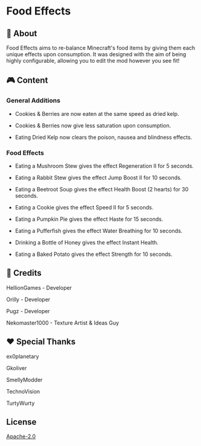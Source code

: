 # Food Effects

## 📖 About

Food Effects aims to re-balance Minecraft's food items by giving them each unique effects upon consumption. It was designed with the aim of being highly configurable, allowing you to edit the mod however you see fit!

## 🎮 Content

### General Additions

- Cookies & Berries are now eaten at the same speed as dried kelp.

- Cookies & Berries now give less saturation upon consumption.

- Eating Dried Kelp now clears the poison, nausea and blindness effects.

### Food Effects

- Eating a Mushroom Stew gives the effect Regeneration II for 5 seconds.

- Eating a Rabbit Stew gives the effect Jump Boost II for 10 seconds.

- Eating a Beetroot Soup gives the effect Health Boost (2 hearts) for 30 seconds.

- Eating a Cookie gives the effect Speed II for 5 seconds.

- Eating a Pumpkin Pie gives the effect Haste for 15 seconds.

- Eating a Pufferfish gives the effect Water Breathing for 10 seconds.

- Drinking a Bottle of Honey gives the effect Instant Health.

- Eating a Baked Potato gives the effect Strength for 10 seconds.

## 📰 Credits

HellionGames - Developer

Orilly - Developer

Pugz - Developer

Nekomaster1000 - Texture Artist & Ideas Guy

## ❤️ Special Thanks

ex0planetary

Gkoliver

SmellyModder

TechnoVision

TurtyWurty



## License
[Apache-2.0](https://choosealicense.com/licenses/apache-2.0/)
